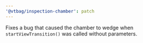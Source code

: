 ```yaml
---
'@vtbag/inspection-chamber': patch
---
```


Fixes a bug that caused the chamber to wedge when `startViewTransition()` was called without parameters.
